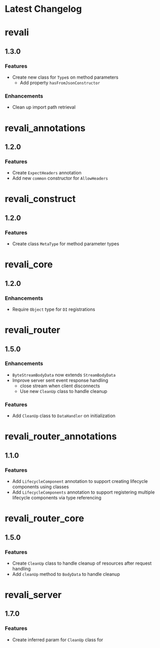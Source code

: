 <!-- markdownlint-disable MD024 -->

# Latest Changelog

<!-- REVALI -->

# revali

## 1.3.0

### Features

- Create new class for `Type`s on method parameters
  - Add property `hasFromJsonConstructor`

### Enhancements

- Clean up import path retrieval

# revali_annotations

## 1.2.0

### Features

- Create `ExpectHeaders` annotation
- Add new `common` constructor for `AllowHeaders`

# revali_construct

## 1.2.0

### Features

- Create class `MetaType` for method parameter types

# revali_core

## 1.2.0

### Enhancements

- Require `Object` type for `DI` registrations

<!-- REVALI ROUTER -->

# revali_router

## 1.5.0

### Enhancements

- `ByteStreamBodyData` now extends `StreamBodyData`
- Improve server sent event response handling
  - close stream when client disconnects
  - Use new `CleanUp` class to handle cleanup

### Features

- Add `CleanUp` class to `DataHandler` on initialization

# revali_router_annotations

## 1.1.0

### Features

- Add `LifecycleComponent` annotation to support creating lifecycle components using classes
- Add `LifecycleComponents` annotation to support registering multiple lifecycle components via type referencing

# revali_router_core

## 1.5.0

### Features

- Create `CleanUp` class to handle cleanup of resources after request handling
- Add `cleanUp` method to `BodyData` to handle cleanup

<!-- CONSTRUCTS -->

# revali_server

## 1.7.0

### Features

- Create inferred param for `CleanUp` class for
